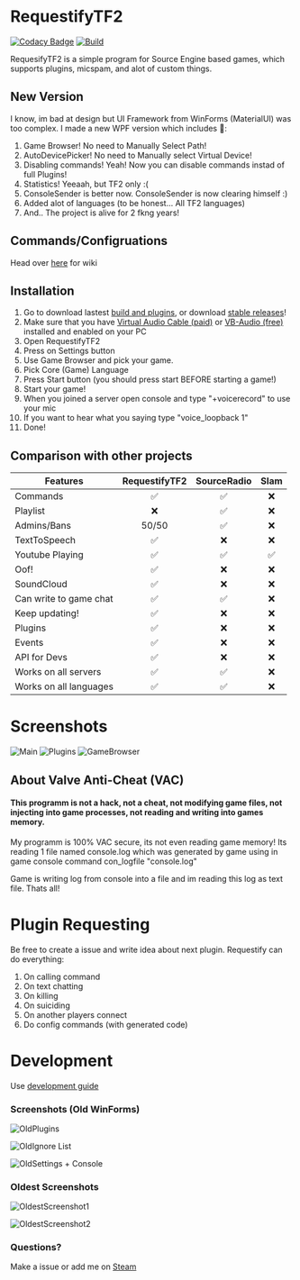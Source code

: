 # RequestifyTF2
[![Codacy Badge](https://api.codacy.com/project/badge/Grade/30407e0b2748487a91525bd4009ad340)](https://app.codacy.com/app/weespin/RequestifyTF2?utm_source=github.com&utm_medium=referral&utm_content=weespin/RequestifyTF2&utm_campaign=badger)
[![Build](https://ci.appveyor.com/api/projects/status/github/weespin/Requestifytf2)](https://ci.appveyor.com/project/weespin26279/requestifytf2/)

RequesifyTF2 is a simple program for Source Engine based games, which supports plugins, micspam, and alot of custom things.
## New Version
I know, im bad at design but UI Framework from WinForms (MaterialUI) was too complex.
I made a new WPF version which includes 🥁:
 1. Game Browser! No need to Manually Select Path!
 2. AutoDevicePicker! No need to Manually select Virtual Device!
 3. Disabling commands! Yeah! Now you can disable commands instad of full Plugins!
 4. Statistics! Yeeaah, but TF2 only :(
 5. ConsoleSender is better now. ConsoleSender is now clearing himself :)
 6. Added alot of languages (to be honest... All TF2 languages)
 7. And.. The project is alive for 2 fkng years! 
## Commands/Configruations
Head over [here](https://github.com/weespin/RequestifyTF2/wiki/Commands) for wiki
## Installation
1. Go to download lastest [build and plugins](https://ci.appveyor.com/project/weespin26279/requestifytf2/build/artifacts), or download [stable releases](https://github.com/weespin/RequestifyTF2/releases)!
2. Make sure that you have [Virtual Audio Cable (paid)](http://software.muzychenko.net/eng/vac.htm) or [VB-Audio (free)](http://vbaudio.jcedeveloppement.com/Download_CABLE/VBCABLE_Driver_Pack43.zip) installed and enabled on your PC
3. Open RequestifyTF2
4. Press on Settings button
5. Use Game Browser and pick your game.
6. Pick Core (Game) Language
7. Press Start button (you should press start BEFORE starting a game!)
8. Start your game!
9. When you joined a server open console and type "+voicerecord" to use your mic
10. If you want to hear what you saying type "voice_loopback 1"
11. Done!
## Comparison with other projects
| Features      | RequestifyTF2 | SourceRadio | Slam |
| ------------- | :-------------: | :-----------: | :----: | 
| Commands      | 	 ✅		    |    ✅        | ❌ 	 |
| Playlist      |    ❌          |   ✅ 	      |  ❌   |
| Admins/Bans   |         50/50 |   ✅ 	   	  |  ❌   |
| TextToSpeech  |              ✅|          ❌  |   ❌  |
| Youtube Playing | ✅           |  ✅          |✅     |   
| Oof!          | 			   ✅| 		   ❌  | ❌    | 
| SoundCloud 	| ✅				|       	 ❌| ❌ 	 |
| Can write to game chat   | 			✅	|		✅	     |	 ❌   |
| Keep updating! | ✅           |  ❌          |   ❌  |
| Plugins 		|  ✅    	    | ❌  		  | ❌    |
| Events		|✅    	    | ❌  		  | ❌    |
|API for Devs	|✅    	    | ❌  		  | ❌    |
|Works on all servers	|✅    	    | ✅   		  | ❌    |
|Works on all languages	|✅    	    | ✅   		  | ❌    |
# Screenshots
![Main](https://i.imgur.com/8KAvnT2.png)
![Plugins](https://i.imgur.com/OruxLSR.png)
![GameBrowser](https://i.imgur.com/eqnrbj8.png)

## About Valve Anti-Cheat (VAC)
#### This programm is not a hack, not a cheat, not modifying game files, not injecting into game processes, not reading and writing into games memory.
My programm is 100% VAC secure, its not even reading game memory!
Its reading 1 file named console.log which was generated by game using in game console command con_logfile "console.log"

Game is writing log from console into a file and im reading this log as text file. Thats all!
# Plugin Requesting
Be free to create a issue and write idea about next plugin.
Requestify can do everything:
 1. On calling command
 2. On text chatting
 3. On killing
 4. On suiciding
 5. On another players connect
 6. Do config commands (with generated code)
# Development
Use [development guide](https://github.com/weespin/RequestifyTF2/wiki/Developing)

### Screenshots (Old WinForms)

![OldPlugins](http://i.imgur.com/ccoM7Dy.png)

![OldIgnore List](http://i.imgur.com/T2cVaVE.png)

![OldSettings + Console](http://i.imgur.com/zv2sd03.png)
### Oldest Screenshots
![OldestScreenshot1](http://i.imgur.com/J2XXlDS.png)

![OldestScreenshot2](http://i.imgur.com/Xx9lJph.png)

### Questions?
Make a issue or add me on [Steam](http://steamcommunity.com/id/wspin/)
